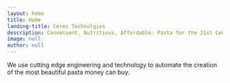```yaml
---
layout: home
title: Home
landing-title: Ceres Technolgies
description: Convenient, Nutritious, Affordable: Pasta for the 21st Century
image: null
author: null
---
```


We use cutting edge engineering and technology to automate the creation of the most beautiful pasta money can buy.
